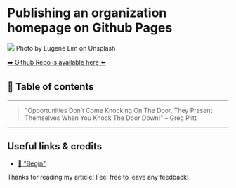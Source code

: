 # Publishing an organization homepage on Github Pages
[<img src="https://images.unsplash.com/photo-1495073613335-7af8e711f273?dpr=2&auto=format&fit=crop&w=1080&h=720&q=80&cs=tinysrgb&crop=">](
https://unsplash.com/photos/cTO6DWSIdWI)
Photo by Eugene Lim on Unsplash


[➡️ Github Repo is available here ⬅️](https://github.com/DDCreationStudios/fccvienna.github.io)


## 📄 Table of contents


---
>"Opportunities Don’t Come Knocking On The Door. They Present Themselves When You Knock The Door Down!" – Greg Plitt
---

##

## Useful links & credits
- [📄 "Begin"](afgafgadgads)



Thanks for reading my article! Feel free to leave any feedback! 


<!-- Written by Daniel Deutsch (deudan1010@gmail.com) -->
